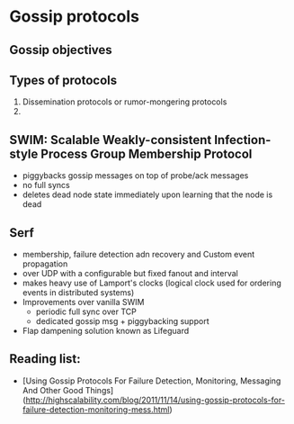 # Gossip protocols

## Gossip objectives

## Types of protocols
1. Dissemination protocols or rumor-mongering protocols
2. 

## SWIM: Scalable Weakly-consistent Infection-style Process Group Membership Protocol
- piggybacks gossip messages on top of probe/ack messages
- no full syncs
- deletes dead node state immediately upon learning that the node is dead

## Serf
- membership, failure detection adn recovery and Custom event propagation
- over UDP with a configurable but fixed fanout and interval
- makes heavy use of Lamport's clocks (logical clock used for ordering events in distributed systems)
- Improvements over vanilla SWIM
    - periodic full sync over TCP
    - dedicated gossip msg + piggybacking support
- Flap dampening solution known as Lifeguard

## Reading list:
- [Using Gossip Protocols For Failure Detection, Monitoring, Messaging And Other Good Things] (http://highscalability.com/blog/2011/11/14/using-gossip-protocols-for-failure-detection-monitoring-mess.html)